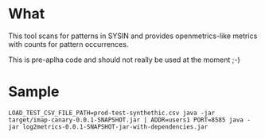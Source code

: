 # What

This tool scans for patterns in SYSIN and provides openmetrics-like metrics with counts for pattern occurrences. 

This is pre-aplha code and should not really be used at the moment ;-)

# Sample

```
LOAD_TEST_CSV_FILE_PATH=prod-test-synthethic.csv java -jar target/imap-canary-0.0.1-SNAPSHOT.jar | ADDR=users1 PORT=8585 java -jar log2metrics-0.0.1-SNAPSHOT-jar-with-dependencies.jar
```
